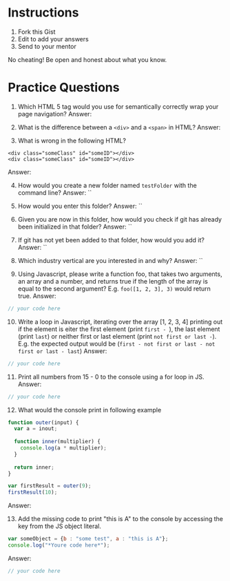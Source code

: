 # Instructions

1. Fork this Gist
2. Edit to add your answers
3. Send to your mentor

No cheating! Be open and honest about what you know.

# Practice Questions

1. Which HTML 5 tag would you use for semantically correctly wrap your page navigation?
  Answer: 

2. What is the difference between a `<div>` and a `<span>` in HTML?
  Answer: 

3. What is wrong in the following HTML?
  ```
  <div class="someClass" id="someID"></div>
  <div class="someClass" id="someID"></div>
  ```
  Answer: 

4. How would you create a new folder named `testFolder` with the command line?
  Answer: ``

5. How would you enter this folder?
  Answer: ``

6. Given you are now in this folder, how would you check if git has already been initialized in that folder?
  Answer: ``

7. If git has not yet been added to that folder, how would you add it?
  Answer: ``

8. Which industry vertical are you interested in and why?
  Answer: ``

9. Using Javascript, please write a function foo, that takes two arguments, an array and a number, and returns true if the length of the array is equal to the second argument? E.g. `foo([1, 2, 3], 3)` would return true.
  Answer:
  ```javascript
  // your code here
  ```

10. Write a loop in Javascript, iterating over the array [1, 2, 3, 4] printing out if the element is eiter the first element (print `first - `), the last element (print `last`) or neither first or last element (print `not first or last -`). E.g. the expected output would be (`first - not first or last - not first or last - last`)
  Answer:
  ```javascript
  // your code here
  ```

11. Print all numbers from 15 - 0 to the console using a for loop in JS.
  Answer:
  ```javascript
  // your code here
  ```

12. What would the console print in following example
  ```javascript
  function outer(input) {
    var a = inout;
    
    function inner(multiplier) {
      console.log(a * multiplier);
    }
    
    return inner;
  }
  
  var firstResult = outer(9);
  firstResult(10);
  ```
  
  Answer: 

13. Add the missing code to print "this is A" to the console by accessing the key from the JS object literal.
  ```javascript
  var someObject = {b : "some test", a : "this is A"};
  console.log("*Youre code here*");
  ```
  
  Answer:
  ```javascript
  // your code here
  ```
